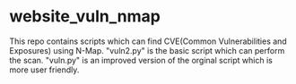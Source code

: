 # website_vuln_nmap
This repo contains scripts which can find CVE(Common Vulnerabilities and Exposures) using N-Map.
"vuln2.py" is the basic script which can perform the scan.
"vuln.py" is an improved version of the orginal script which is more user friendly.
